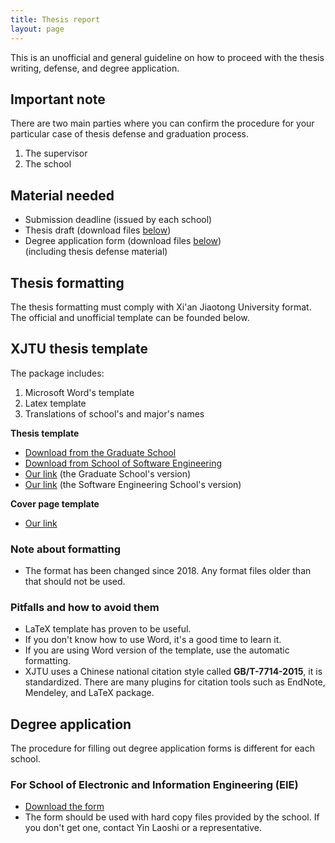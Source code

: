```yaml
---
title: Thesis report 
layout: page
---
```

This is an unofficial and general guideline on how to proceed with the thesis writing, defense, and degree application. 

## Important note
There are two main parties where you can confirm the procedure for your particular case of thesis defense and graduation process. 
1. The supervisor
2. The school

## Material needed
- Submission deadline (issued by each school)
- Thesis draft (download files [below]())
- Degree application form (download files [below](#xjtu-thesis-template)) <br />
(including thesis defense material)

## Thesis formatting
The thesis formatting must comply with Xi'an Jiaotong University format. The official and unofficial template can be founded below. 

## XJTU thesis template
The package includes: 
1. Microsoft Word's template
2. Latex template
3. Translations of school's and major's names

**Thesis template**
- [Download from the Graduate School](http://gs.xjtu.edu.cn/info/1021/4220.htm)
- [Download from School of Software Engineering](http://se.xjtu.edu.cn/info/1019/2239.htm)
- [Our link](/assets/thesis-template/2018-XJTU-thesis-template_GR.zip) (the Graduate School's version)
- [Our link](/assets/thesis-template/2018-XJTU-thesis-template_SE.zip) (the Software Engineering School's version)
 
**Cover page template**
- [Our link](/assets/thesis-template/thesis-cover-template.zip)

### Note about formatting 
- The format has been changed since 2018. Any format files older than that should not be used. 

### Pitfalls and how to avoid them
- LaTeX template has proven to be useful. 
- If you don't know how to use Word, it's a good time to learn it. 
- If you are using Word version of the template, use the automatic formatting. 
- XJTU uses a Chinese national citation style called **GB/T-7714-2015**, it is standardized. There are many plugins for citation tools such as EndNote, Mendeley, and LaTeX package. 

## Degree application 
The procedure for filling out degree application forms is different for each school. 

### For School of Electronic and Information Engineering (EIE)
- [Download the form](/assets/thesis-template/degree-application-forms.zip)
- The form should be used with hard copy files provided by the school. If you don't get one, contact Yin Laoshi or a representative. 

